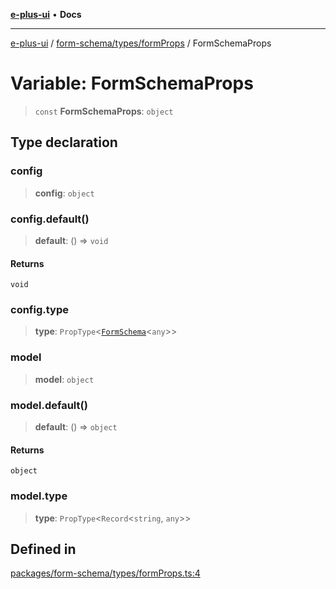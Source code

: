 [**e-plus-ui**](../../../../README.md) • **Docs**

***

[e-plus-ui](../../../../modules.md) / [form-schema/types/formProps](../README.md) / FormSchemaProps

# Variable: FormSchemaProps

> `const` **FormSchemaProps**: `object`

## Type declaration

### config

> **config**: `object`

### config.default()

> **default**: () => `void`

#### Returns

`void`

### config.type

> **type**: `PropType`\<[`FormSchema`](../../../type/interfaces/FormSchema.md)\<`any`\>\>

### model

> **model**: `object`

### model.default()

> **default**: () => `object`

#### Returns

`object`

### model.type

> **type**: `PropType`\<`Record`\<`string`, `any`\>\>

## Defined in

[packages/form-schema/types/formProps.ts:4](https://github.com/c-eqian/e-plus-ui/blob/583356870441cbe8e3c917dfd7ad56ce5ac6f88a/packages/form-schema/types/formProps.ts#L4)
